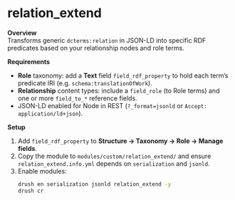 # relation_extend

**Overview**  
Transforms generic `dcterms:relation` in JSON-LD into specific RDF predicates based on your relationship nodes and role terms.

**Requirements**  
- **Role** taxonomy: add a **Text** field `field_rdf_property` to hold each term’s predicate IRI (e.g. `schema:translationOfWork`).  
- **Relationship** content types: include a `field_role` (to Role terms) and one or more `field_to_*` reference fields.  
- JSON-LD enabled for Node in REST (`?_format=jsonld` or `Accept: application/ld+json`).

**Setup**  
1. Add `field_rdf_property` to **Structure → Taxonomy → Role → Manage fields**.  
2. Copy the module to `modules/custom/relation_extend/` and ensure `relation_extend.info.yml` depends on `serialization` and `jsonld`.  
3. Enable modules:
   ```bash
   drush en serialization jsonld relation_extend -y
   drush cr
